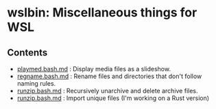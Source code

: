 # wslbin: Miscellaneous things for WSL

## Contents

- [playmed.bash.md](playmed.bash.md) : Display media files as a slideshow.
- [regname.bash.md](regname.bash.md) : Rename files and directories that don't follow naming rules.
- [runzip.bash.md](runzip.bash.md) : Recursively unarchive and delete archive files.
- [runzip.bash.md](uimport.bash.md) : Import unique files (I'm working on a Rust version)